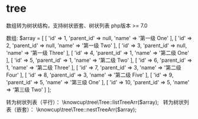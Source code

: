 # tree
数组转为树状结构，支持树状嵌套、树状列表
php版本 >= 7.0

数组:
  $array = [
    [ 'id' => 1, 'parent_id' => null, 'name' => '第一级 One' ],
    [ 'id' => 2, 'parent_id' => null, 'name' => '第一级 Two' ],
    [ 'id' => 3, 'parent_id' => null, 'name' => '第一级 Three' ],
    [ 'id' => 4, 'parent_id' => 1, 'name' => '第二级 One' ],
    [ 'id' => 5, 'parent_id' => 1, 'name' => '第二级 Two' ],
    [ 'id' => 6, 'parent_id' => 1, 'name' => '第二级 Three' ],
    [ 'id' => 7, 'parent_id' => 3, 'name' => '第二级 Four' ],
    [ 'id' => 8, 'parent_id' => 3, 'name' => '第二级 Five' ],
    [ 'id' => 9, 'parent_id' => 5, 'name' => '第三级 One' ],
    [ 'id' => 10, 'parent_id' => 5, 'name' => '第三级 Two' ]
];

转为树状列表（平行）：
  \knowcup\tree\Tree::listTreeArr($array);
  
转为树状列表（嵌套）：
  \knowcup\tree\Tree::nestTreeArr($array);
